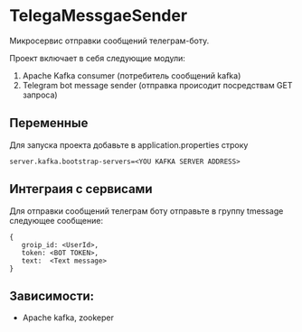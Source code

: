 # TelegaMessgaeSender
Микросервис отправки сообщений телеграм-боту.

Проект включает в себя следующие модули:
1. Apache Kafka consumer (потребитель сообщений kafka)
2. Telegram bot message sender (отправка происодит посредствам GET запроса)

## Переменные
Для запуска проекта добавьте в application.properties строку 
```
server.kafka.bootstrap-servers=<YOU KAFKA SERVER ADDRESS>
```

## Интеграия с сервисами
Для отправки сообщений телеграм боту отправьте в группу tmessage следующее сообщение:
```
{
   groip_id: <UserId>,
   token: <BOT TOKEN>,
   text:  <Text message>
}
```
## Зависимости:
- Apache kafka, zookeper

